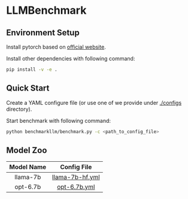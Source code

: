 # LLMBenchmark

## Environment Setup

Install pytorch based on [official website](https://pytorch.org).

Install other dependencies with following command:

```bash
pip install -v -e .
```

## Quick Start

Create a YAML configure file (or use one of we provide under [./configs](./configs/) directory).

Start benchmark with following command:

```bash
python benchmarkllm/benchmark.py -c <path_to_config_file>
```

## Model Zoo

<p align="center">

| Model Name | Config File |
|:---:|:---:|
| llama-7b | [llama-7b-hf.yml](./configs/llama-7b-hf.yml) |
| opt-6.7b | [opt-6.7b.yml](./configs/opt-6.7b.yml) |

</p>
